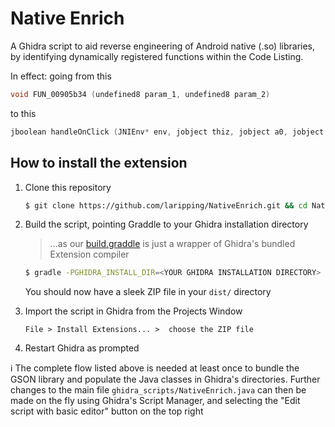 # Native Enrich

A Ghidra script to aid reverse engineering of Android native (.so) libraries, by identifying dynamically registered functions within the Code Listing.

In effect: going from this

```c++
void FUN_00905b34 (undefined8 param_1, undefined8 param_2)
```

to this

```c++
jboolean handleOnClick (JNIEnv* env, jobject thiz, jobject a0, jobject a1, jint a2, jint a3)
```



## How to install the extension

1. Clone this repository 

   ```bash
   $ git clone https://github.com/laripping/NativeEnrich.git && cd NativeEnrich
   ```

2. Build the script, pointing Graddle to your Ghidra installation directory

   >  ...as our [build.graddle](build.graddle) is just a wrapper of Ghidra's bundled Extension compiler 

   ```bash
   $ gradle -PGHIDRA_INSTALL_DIR=<YOUR GHIDRA INSTALLATION DIRECTORY>
   ```

   You should now have a sleek ZIP file in your `dist/` directory

3. Import the script in Ghidra from the Projects Window

   `File > Install Extensions... >  choose the ZIP file`

4. Restart Ghidra as prompted



:information_source: The complete flow listed above is needed at least once to bundle the GSON library and populate the Java classes in Ghidra's directories. Further changes to the main file `ghidra_scripts/NativeEnrich.java` can then be made on the fly using Ghidra's Script Manager, and selecting the "Edit script with basic editor" button on the top right